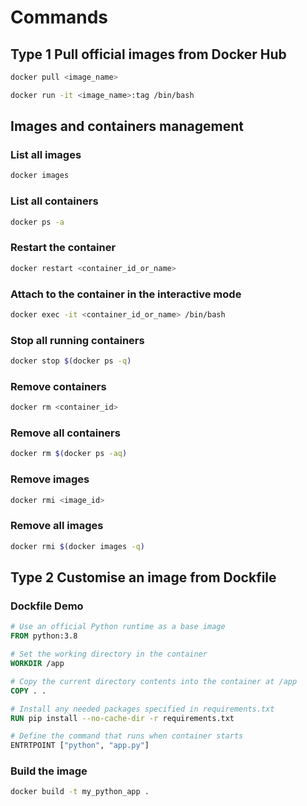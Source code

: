 # Commands

## Type 1 Pull official images from Docker Hub

```bash
docker pull <image_name>
```
```bash
docker run -it <image_name>:tag /bin/bash
```

## Images and containers management

### List all images
```bash
docker images
```
### List all containers
```bash
docker ps -a
```
### Restart the container
```bash
docker restart <container_id_or_name>
```
### Attach to the container in the interactive mode
```bash
docker exec -it <container_id_or_name> /bin/bash
```
### Stop all running containers 
```bash
docker stop $(docker ps -q) 
```
### Remove containers
```bash
docker rm <container_id>
```
### Remove all containers
```bash
docker rm $(docker ps -aq)
```
### Remove images
```bash
docker rmi <image_id>
```
### Remove all images
```bash
docker rmi $(docker images -q)
```

## Type 2 Customise an image from Dockfile

### Dockfile Demo
```dockerfile
# Use an official Python runtime as a base image
FROM python:3.8

# Set the working directory in the container
WORKDIR /app

# Copy the current directory contents into the container at /app
COPY . .

# Install any needed packages specified in requirements.txt
RUN pip install --no-cache-dir -r requirements.txt

# Define the command that runs when container starts
ENTRTPOINT ["python", "app.py"]
```

### Build the image
```bash
docker build -t my_python_app .
```
